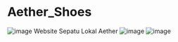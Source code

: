 # Aether_Shoes
![image](https://github.com/anugerah160/Aether_Shoes/assets/157374618/5dd5e033-334d-4158-80e8-cbf8514f2e0e)
Website Sepatu Lokal Aether
![image](https://github.com/anugerah160/Aether_Shoes/assets/157374618/1d60da3d-a0fd-4c3e-9048-e1c23f160ae0)
![image](https://github.com/anugerah160/Aether_Shoes/assets/157374618/529b5552-705b-439e-9d47-b0c1dcc70dd3)
